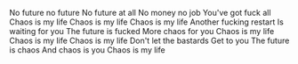 No future no future
No future at all
No money no job
You've got fuck all
Chaos is my life
Chaos is my life
Chaos is my life
Another fucking restart
Is waiting for you
The future is fucked
More chaos for you
Chaos is my life
Chaos is my life
Chaos is my life
Don't let the bastards
Get to you
The future is chaos
And chaos is you
Chaos is my life
